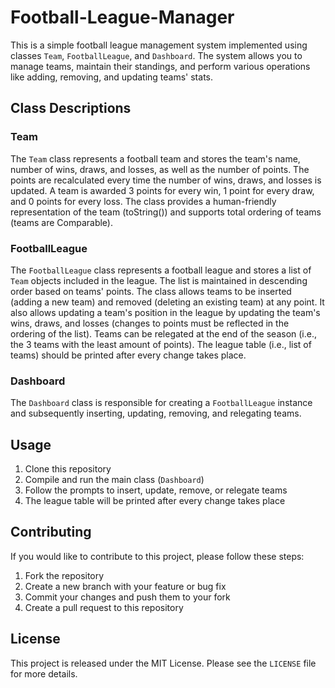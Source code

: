 # Football-League-Manager


This is a simple football league management system implemented using classes `Team`, `FootballLeague`, and `Dashboard`. The system allows you to manage teams, maintain their standings, and perform various operations like adding, removing, and updating teams' stats.

## Class Descriptions

### Team

The `Team` class represents a football team and stores the team's name, number of wins, draws, and losses, as well as the number of points. The points are recalculated every time the number of wins, draws, and losses is updated. A team is awarded 3 points for every win, 1 point for every draw, and 0 points for every loss. The class provides a human-friendly representation of the team (toString()) and supports total ordering of teams (teams are Comparable).

### FootballLeague

The `FootballLeague` class represents a football league and stores a list of `Team` objects included in the league. The list is maintained in descending order based on teams' points. The class allows teams to be inserted (adding a new team) and removed (deleting an existing team) at any point. It also allows updating a team's position in the league by updating the team's wins, draws, and losses (changes to points must be reflected in the ordering of the list). Teams can be relegated at the end of the season (i.e., the 3 teams with the least amount of points). The league table (i.e., list of teams) should be printed after every change takes place.

### Dashboard

The `Dashboard` class is responsible for creating a `FootballLeague` instance and subsequently inserting, updating, removing, and relegating teams.

## Usage

1. Clone this repository
2. Compile and run the main class (`Dashboard`)
3. Follow the prompts to insert, update, remove, or relegate teams
4. The league table will be printed after every change takes place

## Contributing

If you would like to contribute to this project, please follow these steps:

1. Fork the repository
2. Create a new branch with your feature or bug fix
3. Commit your changes and push them to your fork
4. Create a pull request to this repository

## License

This project is released under the MIT License. Please see the `LICENSE` file for more details.
